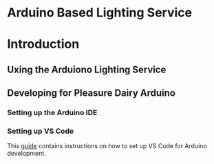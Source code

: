 Arduino Based Lighting Service
========================


# Introduction


## Uxing the Arduiono Lighting Service


## Developing for Pleasure Dairy Arduino

### Setting up the Arduino IDE

### Setting up VS Code

This [guide](https://www.circuitstate.com/tutorials/how-to-use-vs-code-for-creating-and-uploading-arduino-sketches/) contains instructions on how to set up VS Code for Arduino development.